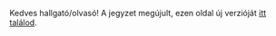 Kedves hallgató/olvasó! A jegyzet megújult, ezen oldal új verzióját [itt találod](https://nevemlaci.dev/prog2_jegyzet/Fejlesztőkörnyezetek/1-ide-vs/).
